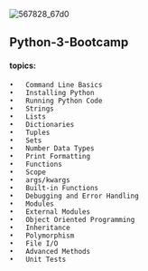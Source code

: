 ![567828_67d0](https://user-images.githubusercontent.com/34129569/41303204-283bd08e-6e8a-11e8-8d09-5a8650edcea9.jpg)


## Python-3-Bootcamp


#### topics:
```
•	Command Line Basics
•	Installing Python
•	Running Python Code
•	Strings
•	Lists 
•	Dictionaries
•	Tuples
•	Sets
•	Number Data Types
•	Print Formatting
•	Functions
•	Scope
•	args/kwargs
•	Built-in Functions
•	Debugging and Error Handling
•	Modules
•	External Modules
•	Object Oriented Programming
•	Inheritance
•	Polymorphism
•	File I/O
•	Advanced Methods
•	Unit Tests
